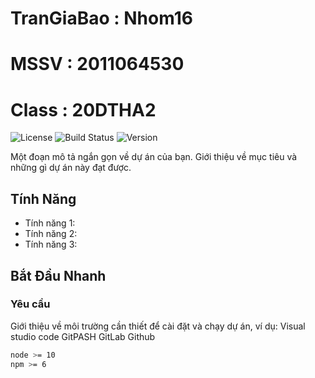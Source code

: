 # TranGiaBao :  Nhom16
# MSSV       : 2011064530
# Class      : 20DTHA2
![License](https://img.shields.io/badge/license-MIT-green)
![Build Status](https://img.shields.io/badge/build-passing-brightgreen)
![Version](https://img.shields.io/badge/version-1.0.0-blue)

Một đoạn mô tả ngắn gọn về dự án của bạn. Giới thiệu về mục tiêu và những gì dự án này đạt được.

## Tính Năng

- Tính năng 1: 
- Tính năng 2: 
- Tính năng 3: 

## Bắt Đầu Nhanh

### Yêu cầu

Giới thiệu về môi trường cần thiết để cài đặt và chạy dự án, ví dụ:
Visual studio code
GitPASH
GitLab 
Github
```bash
node >= 10
npm >= 6
